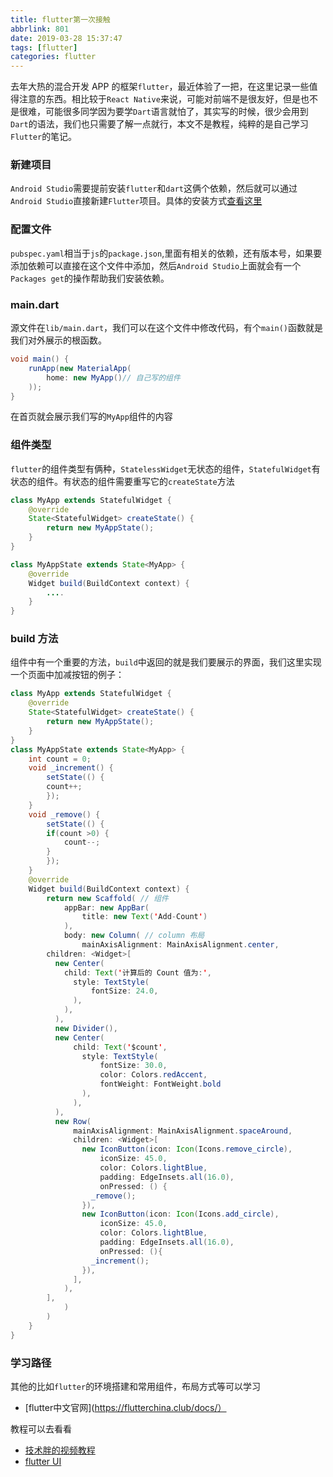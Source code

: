 ```yaml
---
title: flutter第一次接触
abbrlink: 801
date: 2019-03-28 15:37:47
tags: [flutter]
categories: flutter
---
```


去年大热的混合开发 APP 的框架`flutter`，最近体验了一把，在这里记录一些值得注意的东西。相比较于`React Native`来说，可能对前端不是很友好，但是也不是很难，可能很多同学因为要学`Dart`语言就怕了，其实写的时候，很少会用到`Dart`的语法，我们也只需要了解一点就行，本文不是教程，纯粹的是自己学习`Flutter`的笔记。

<!-- more -->

### 新建项目

`Android Studio`需要提前安装`flutter`和`dart`这俩个依赖，然后就可以通过`Android Studio`直接新建`Flutter`项目。具体的安装方式[查看这里](https://flutterchina.club/setup-windows/)

### 配置文件

`pubspec.yaml`相当于`js`的`package.json`,里面有相关的依赖，还有版本号，如果要添加依赖可以直接在这个文件中添加，然后`Android Studio`上面就会有一个`Packages get`的操作帮助我们安装依赖。

### main.dart

源文件在`lib/main.dart`，我们可以在这个文件中修改代码，有个`main()`函数就是我们对外展示的根函数。

```java main.dart
void main() {
    runApp(new MaterialApp(
        home: new MyApp()// 自己写的组件
    ));
}
```

在首页就会展示我们写的`MyApp`组件的内容

### 组件类型

`flutter`的组件类型有俩种，`StatelessWidget`无状态的组件，`StatefulWidget`有状态的组件。有状态的组件需要重写它的`createState`方法

```java main.dart
class MyApp extends StatefulWidget {
    @override
    State<StatefulWidget> createState() {
        return new MyAppState();
    }
}

class MyAppState extends State<MyApp> {
    @override
    Widget build(BuildContext context) {
        ....
    }
}
```

### build 方法

组件中有一个重要的方法，`build`中返回的就是我们要展示的界面，我们这里实现一个页面中加减按钮的例子：

```java main.dart
class MyApp extends StatefulWidget {
    @override
    State<StatefulWidget> createState() {
        return new MyAppState();
    }
}
class MyAppState extends State<MyApp> {
    int count = 0;
    void _increment() {
        setState(() {
        count++;
        });
    }
    void _remove() {
        setState(() {
        if(count >0) {
            count--;
        }
        });
    }
    @override
    Widget build(BuildContext context) {
        return new Scaffold( // 组件
            appBar: new AppBar(
                title: new Text('Add-Count')
            ),
            body: new Column( // column 布局
                mainAxisAlignment: MainAxisAlignment.center,
        children: <Widget>[
          new Center(
            child: Text('计算后的 Count 值为:',
              style: TextStyle(
                  fontSize: 24.0,
              ),
            ),
          ),
          new Divider(),
          new Center(
              child: Text('$count',
                style: TextStyle(
                    fontSize: 30.0,
                    color: Colors.redAccent,
                    fontWeight: FontWeight.bold
                ),
              ),
          ),
          new Row(
              mainAxisAlignment: MainAxisAlignment.spaceAround,
              children: <Widget>[
                new IconButton(icon: Icon(Icons.remove_circle),
                    iconSize: 45.0,
                    color: Colors.lightBlue,
                    padding: EdgeInsets.all(16.0),
                    onPressed: () {
                  _remove();
                }),
                new IconButton(icon: Icon(Icons.add_circle),
                    iconSize: 45.0,
                    color: Colors.lightBlue,
                    padding: EdgeInsets.all(16.0),
                    onPressed: (){
                  _increment();
                }),
              ],
            ),
        ],
            )
        )
    }
}
```

### 学习路径

其他的比如`flutter`的环境搭建和常用组件，布局方式等可以学习
 - [flutter中文官网](https://flutterchina.club/docs/）

教程可以去看看

 - [技术胖的视频教程](https://jspang.com/post/flutter1.html)
 - [flutter UI](https://github.com/efoxTeam/flutter-ui)
